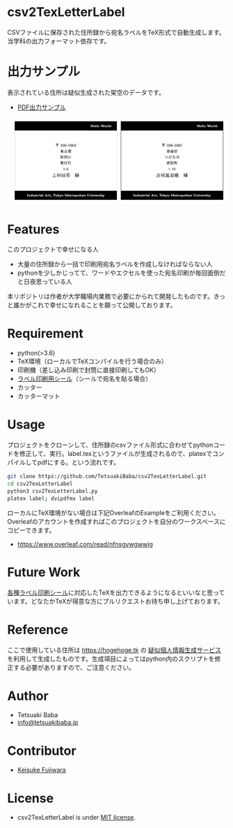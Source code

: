 # csv2TexLetterLabel
CSVファイルに保存された住所録から宛名ラベルをTeX形式で自動生成します。当学科の出力フォーマット依存です。
 
# 出力サンプル
表示されている住所は疑似生成された架空のデータです。
  * [PDF出力サンプル](label.pdf)

![スクリーンショット](screenshot.png)

# Features
このプロジェクトで幸せになる人
  * 大量の住所録から一括で印刷用宛名ラベルを作成しなければならない人
  * pythonを少しかじってて、ワードやエクセルを使った宛名印刷が毎回面倒だと日夜思っている人

本リポジトリは作者が大学職場内業務で必要にかられて開発したものです。きっと誰かがこれで幸せになれることを願って公開しております。
 
# Requirement
* python(>3.6)
* TeX環境（ローカルでTeXコンパイルを行う場合のみ）
* 印刷機（差し込み印刷で封筒に直接印刷してもOK）
* [ラベル印刷用シール](https://www.kaunet.com/rakuraku/variation/00005161/?LID=0&Keyword=%83%89%83x%83%8B%97p%8E%86%81%40A4%81%40%83m%81%5B%83J%83b%83g&mainImg=K3308084.jpg)（シールで宛名を貼る場合）
* カッター
* カッターマット

# Usage
プロジェクトをクローンして、住所録のcsvファイル形式に合わせてpythonコードを修正して、実行。label.texというファイルが生成されるので、platexでコンパイルしてpdfにする。という流れです。
```bash
git clone https://github.com/TetsuakiBaba/csv2TexLetterLabel.git
cd csv2TexLetterLabel
python3 csv2TexLetterLabel.py
platex label; dvipdfmx label
```
ローカルにTeX環境がない場合は下記OverleafのExampleをご利用ください。Overleafのアカウントを作成すればこのプロジェクトを自分のワークスペースにコピーできます。
  * https://www.overleaf.com/read/nfnsgywgwwjg

# Future Work
[各種ラベル印刷シール](https://www.a-one.co.jp/product/info/purpose11.php)に対応したTeXを出力できるようになるといいなと思っています。どなたかTeXが得意な方にプルリクエストお待ち申し上げております。

# Reference
ここで使用している住所は https://hogehoge.tk の [疑似個人情報生成サービス](https://hogehoge.tk/personal/)を利用して生成したものです。生成項目によってはpython内のスクリプトを修正する必要がありますので、ご注意ください。
 
# Author
* Tetsuaki Baba
* info@tetsuakibaba.jp

# Contributor
* [Keisuke Fujiwara](https://www.keisukefujiwara.com)

# License
* csv2TexLetterLabel is under [MIT license](https://en.wikipedia.org/wiki/MIT_License).
